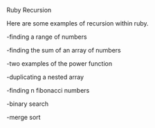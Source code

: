 Ruby Recursion

Here are some examples of recursion within ruby.

-finding a range of numbers

-finding the sum of an array of numbers

-two examples of the power function

-duplicating a nested array

-finding n fibonacci numbers

-binary search
  
-merge sort
